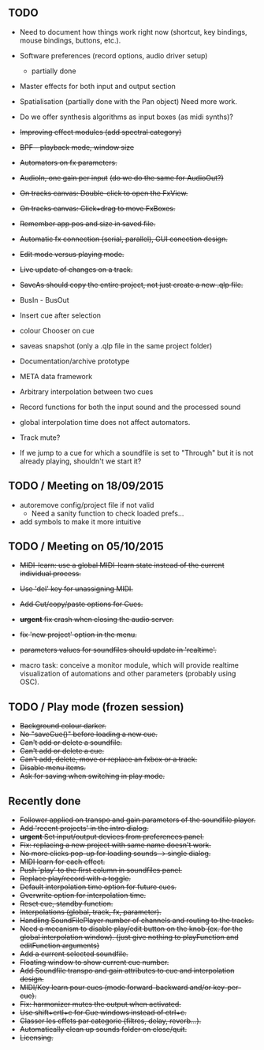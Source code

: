 TODO
----

- Need to document how things work right now (shortcut,
  key bindings, mouse bindings, buttons, etc.).
- Software preferences (record options, audio driver setup)
    - partially done
- Master effects for both input and output section
- Spatialisation (partially done with the Pan object) Need more work.
- Do we offer synthesis algorithms as input boxes (as midi synths)?
- ~~Improving effect modules (add spectral category)~~
- ~~BPF - playback mode, window size~~
- ~~Automators on fx parameters.~~
- ~~AudioIn, one gain per input~~ ~~(do we do the same for AudioOut?)~~
- ~~On tracks canvas: Double-click to open the FxView.~~ 
- ~~On tracks canvas: Click+drag to move FxBoxes.~~
- ~~Remember app pos and size in saved file.~~
- ~~Automatic fx connection (serial, parallel), GUI conection design.~~
- ~~Edit mode versus playing mode.~~
- ~~Live update of changes on a track.~~
- ~~SaveAs should copy the entire project, not just create a new .qlp file.~~

- BusIn - BusOut
- Insert cue after selection
- colour Chooser on cue
- saveas snapshot (only a .qlp file in the same project folder)

- Documentation/archive prototype
- META data framework
- Arbitrary interpolation between two cues
- Record functions for both the input sound and the processed sound

- global interpolation time does not affect automators.
- Track mute?
- If we jump to a cue for which a soundfile is set to "Through" but it is
  not already playing, shouldn't we start it?

TODO / Meeting on 18/09/2015
---------------------

- autoremove config/project file if not valid
    - Need a sanity function to check loaded prefs...
- add symbols to make it more intuitive

TODO / Meeting on 05/10/2015
---------------------

- ~~MIDI-learn: use a global MIDI-learn state instead of the current
  individual process.~~
- ~~Use 'del' key for unassigning MIDI.~~
- ~~Add Cut/copy/paste options for Cues.~~
- ~~**urgent** fix crash when closing the audio server.~~
- ~~fix 'new project' option in the menu.~~
- ~~parameters values for soundfiles should update in 'realtime'.~~

- macro task: conceive a monitor module, which will provide realtime
  visualization of automations and other parameters (probably using OSC).

TODO / Play mode (frozen session)
---------
- ~~Background colour darker.~~
- ~~No "saveCue()" before loading a new cue.~~
- ~~Can't add or delete a soundfile.~~
- ~~Can't add or delete a cue.~~
- ~~Can't add, delete, move or replace an fxbox or a track.~~
- ~~Disable menu items.~~
- ~~Ask for saving when switching in play mode.~~

Recently done
-------------
- ~~Follower applied on transpo and gain parameters of the soundfile player.~~
- ~~Add 'recent projects' in the intro dialog.~~
- ~~**urgent** Set input/output devices from preferences panel.~~
- ~~Fix: replacing a new project with same name doesn't work.~~
- ~~No more clicks pop-up for loading sounds -> single dialog.~~
- ~~MIDI learn for each effect.~~
- ~~Push 'play' to the first column in soundfiles panel.~~
- ~~Replace play/record with a toggle.~~
- ~~Default interpolation time option for future cues.~~
- ~~Overwrite option for interpolation time.~~
- ~~Reset cue, standby function.~~
- ~~Interpolations (global, track, fx, parameter).~~
- ~~Handling SoundFilePlayer number of channels and routing to the tracks.~~
- ~~Need a mecanism to disable play/edit button on the knob (ex. for the global
  interpolation window). (just give nothing to playFunction and 
  editFunction arguments)~~
- ~~Add a current selected soundfile.~~
- ~~Floating window to show current cue number.~~
- ~~Add Soundfile transpo and gain attributes to cue and interpolation design.~~
- ~~MIDI/Key learn pour cues (mode forward-backward and/or key-per-cue).~~
- ~~Fix: harmonizer mutes the output when activated.~~
- ~~Use shift+crtl+c for Cue windows instead of ctrl+c.~~
- ~~Classer les effets par categorie (filtres, delay, reverb...).~~
- ~~Automatically clean up sounds folder on close/quit.~~
- ~~Licensing.~~
